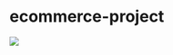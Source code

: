 # ecommerce-project
<img src="https://github.com/KacperGierycz/ecommerce-project/issues/1#issue-980943533">
